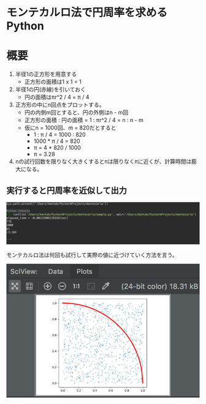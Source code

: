 # モンテカルロ法で円周率を求めるPython

# 概要
1. 半径1の正方形を用意する
    * 正方形の面積は1 x 1 = 1
1. 半径1の円(赤線)を引いておく
    * 円の面積はπr^2 / 4 = π / 4
1. 正方形の中にn回点をプロットする。
    * 円の内側m回とすると、円の外側はn - m回
    * 正方形の面積 : 円の面積 = 1 : πr^2 / 4 = n : n - m
    * 仮にn = 1000回、m = 820だとすると
        * 1 : π / 4 = 1000 : 820
        * 1000 * π / 4 = 820
        * π = 4 * 820 / 1000
        * π = 3.28
1. nの試行回数を限りなく大きくするとπは限りなくπに近くが、計算時間は膨大になる。

## 実行すると円周率を近似して出力
![](./img/1.png)

モンテカルロ法は何回も試行して実際の値に近づけていく方法を言う。


![](./img/2.png)